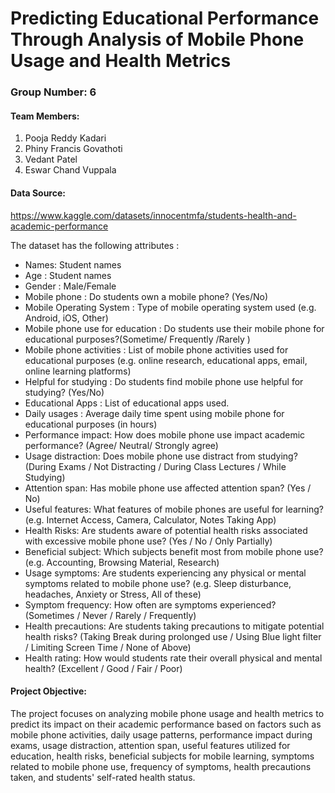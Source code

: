 # Predicting Educational Performance Through Analysis of Mobile Phone Usage and Health Metrics

### Group Number: 6
#### Team Members:
1. Pooja Reddy Kadari
2. Phiny Francis Govathoti
3. Vedant Patel
4. Eswar Chand Vuppala


#### Data Source: 
https://www.kaggle.com/datasets/innocentmfa/students-health-and-academic-performance

The dataset has the following attributes :
* Names: Student names
* Age	: Student names
* Gender : Male/Female	
* Mobile phone : Do students own a mobile phone? (Yes/No)
* Mobile Operating System : Type of mobile operating system used (e.g. Android, iOS, Other)	
* Mobile phone use for education : Do students use their mobile phone for educational purposes?(Sometime/ Frequently /Rarely )
* Mobile phone activities : List of mobile phone activities used for educational purposes (e.g. online research, educational apps, email, online learning platforms)
* Helpful for studying : Do students find mobile phone use helpful for studying? (Yes/No)	
* Educational Apps : List of educational apps used.	
* Daily usages : Average daily time spent using mobile phone for educational purposes (in hours)
* Performance impact: How does mobile phone use impact academic performance? (Agree/ Neutral/ Strongly agree)
* Usage distraction: Does mobile phone use distract from studying? (During Exams / Not Distracting / During Class Lectures / While Studying)	
* Attention span: Has mobile phone use affected attention span? (Yes / No)
* Useful features: What features of mobile phones are useful for learning? (e.g. Internet Access, Camera, Calculator, Notes Taking App)
* Health Risks: Are students aware of potential health risks associated with excessive mobile phone use? (Yes / No / Only Partially)
* Beneficial subject: Which subjects benefit most from mobile phone use? (e.g. Accounting, Browsing Material, Research)
* Usage symptoms: Are students experiencing any physical or mental symptoms related to mobile phone use? (e.g. Sleep disturbance, headaches, Anxiety or Stress, All of these)
* Symptom frequency: How often are symptoms experienced? (Sometimes / Never / Rarely / Frequently)
* Health precautions: Are students taking precautions to mitigate potential health risks? (Taking Break during prolonged use / Using Blue light filter / Limiting Screen Time / None of Above)
* Health rating: How would students rate their overall physical and mental health? (Excellent / Good / Fair / Poor)

#### Project Objective:
The project focuses on analyzing mobile phone usage and health metrics to predict its impact on their academic performance based on factors such as mobile phone activities, daily usage patterns, performance impact during exams, usage distraction, attention span, useful features utilized for education, health risks, beneficial subjects for mobile learning, symptoms related to mobile phone use, frequency of symptoms, health precautions taken, and students' self-rated health status.

